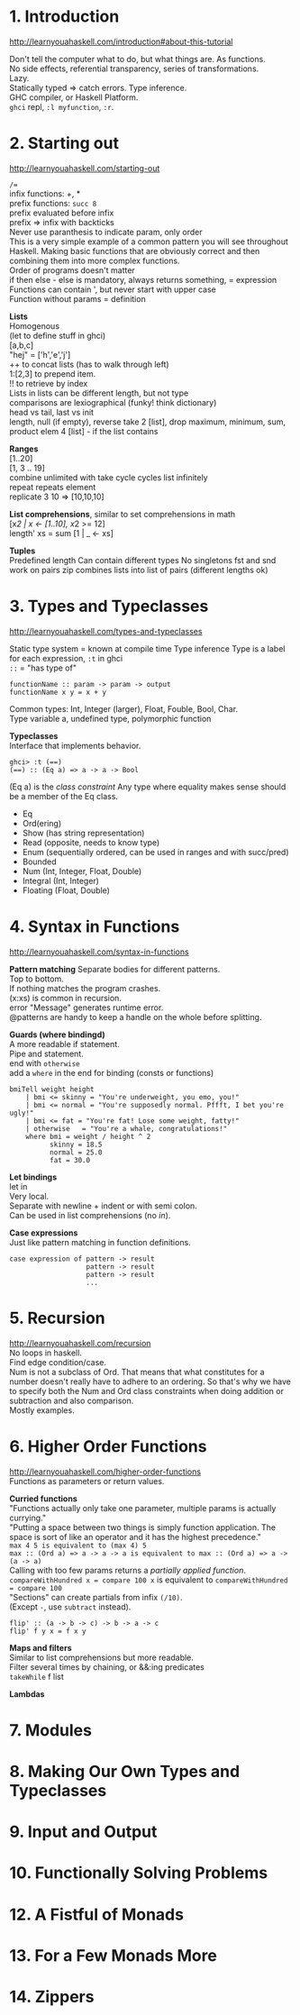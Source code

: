 # 1. Introduction
http://learnyouahaskell.com/introduction#about-this-tutorial

Don't tell the computer what to do, but what things are. As functions.  
No side effects, referential transparency, series of transformations.  
Lazy.  
Statically typed => catch errors. Type inference.  
GHC compiler, or Haskell Platform.  
`ghci` repl, `:l myfunction`, `:r`.  

# 2. Starting out
http://learnyouahaskell.com/starting-out

`/=`  
infix functions: +, *  
prefix functions: `succ 8`  
prefix evaluated before infix  
prefix => infix with backticks  
Never use paranthesis to indicate param, only order  
This is a very simple example of a common pattern you will see throughout Haskell. Making basic functions that are obviously correct and then combining them into more complex functions.  
Order of programs doesn't matter  
if then else - else is mandatory, always returns something, = expression  
Functions can contain ', but never start with upper case  
Function without params = definition  

__Lists__  
Homogenous  
(let to define stuff in ghci)  
[a,b,c]  
"hej" = ['h','e','j']  
++ to concat lists (has to walk through left)  
1:[2,3] to prepend item.  
!! to retrieve by index  
Lists in lists can be different length, but not type  
comparisons are lexiographical (funky! think dictionary)  
head vs tail, last vs init  
length, null (if empty), reverse
take 2 [list], drop
maximum, minimum, sum, product
elem 4 [list] - if the list contains

__Ranges__  
[1..20]  
[1, 3 .. 19]  
combine unlimited with take
cycle cycles list infinitely  
repeat repeats element  
replicate 3 10 => [10,10,10]

__List comprehensions__, similar to set comprehensions in math  
[x*2 | x <- [1..10], x*2 >= 12]  
length' xs = sum [1 | _ <- xs]   

__Tuples__  
Predefined length
Can contain different types
No singletons
fst and snd work on pairs
zip combines lists into list of pairs (different lengths ok)

# 3. Types and Typeclasses
http://learnyouahaskell.com/types-and-typeclasses

Static type system = known at compile time
Type inference
Type is a label for each expression, `:t` in ghci  
`::` = "has type of"

```
functionName :: param -> param -> output
functionName x y = x + y
```
Common types: Int, Integer (larger), Float, Fouble, Bool, Char.  
Type variable a, undefined type, polymorphic function  

__Typeclasses__  
Interface that implements behavior.  
```
ghci> :t (==)  
(==) :: (Eq a) => a -> a -> Bool
```
(Eq a) is the _class constraint_
Any type where equality makes sense should be a member of the Eq class.  

- Eq
- Ord(ering)
- Show (has string representation)
- Read (opposite, needs to know type)
- Enum (sequentially ordered, can be used in ranges and with succ/pred)
- Bounded
- Num (Int, Integer, Float, Double)
- Integral (Int, Integer)
- Floating (Float, Double)

# 4. Syntax in Functions
http://learnyouahaskell.com/syntax-in-functions

__Pattern matching__
Separate bodies for different patterns.  
Top to bottom.  
If nothing matches the program crashes.  
(x:xs) is common in recursion.  
error "Message" generates runtime error.  
@patterns are handy to keep a handle on the whole before splitting.  

__Guards (where bindingd)__  
A more readable if statement.  
Pipe and statement.  
end with `otherwise`  
add a `where` in the end for binding (consts or functions)  
```
bmiTell weight height
    | bmi <= skinny = "You're underweight, you emo, you!"  
    | bmi <= normal = "You're supposedly normal. Pffft, I bet you're ugly!"  
    | bmi <= fat = "You're fat! Lose some weight, fatty!"  
    | otherwise   = "You're a whale, congratulations!"
    where bmi = weight / height ^ 2
          skinny = 18.5
          normal = 25.0
          fat = 30.0
```

__Let bindings__  
let <bindings> in <expression>  
Very local.  
Separate with newline + indent or with semi colon.  
Can be used in list comprehensions (no _in_).  

__Case expressions__  
Just like pattern matching in function definitions.  
```
case expression of pattern -> result  
                   pattern -> result  
                   pattern -> result  
                   ...  
```

# 5. Recursion
http://learnyouahaskell.com/recursion  
No loops in haskell.  
Find edge condition/case.  
Num is not a subclass of Ord. That means that what constitutes for a number doesn't really have to adhere to an ordering. So that's why we have to specify both the Num and Ord class constraints when doing addition or subtraction and also comparison.  
Mostly examples. 

# 6. Higher Order Functions
http://learnyouahaskell.com/higher-order-functions  
Functions as parameters or return values.  

__Curried functions__  
"Functions actually only take one parameter, multiple params is actually currying."  
"Putting a space between two things is simply function application. The space is sort of like an operator and it has the highest precedence."  
`max 4 5 is equivalent to (max 4) 5`  
`max :: (Ord a) => a -> a -> a is equivalent to max :: (Ord a) => a -> (a -> a)`  
Calling with too few params returns a _partially applied function_.  
`compareWithHundred x = compare 100 x` is equivalent to `compareWithHundred = compare 100`  
"Sections" can create partials from infix `(/10)`.  
(Except `-`, use `subtract` instead).  

```
flip' :: (a -> b -> c) -> b -> a -> c  
flip' f y x = f x y
```

__Maps and filters__  
Similar to list comprehensions but more readable.  
Filter several times by chaining, or &&:ing predicates  
`takeWhile` f list  

__Lambdas__  


# 7. Modules
# 8. Making Our Own Types and Typeclasses
# 9. Input and Output
# 10. Functionally Solving Problems
# 12. A Fistful of Monads
# 13. For a Few Monads More
# 14. Zippers
